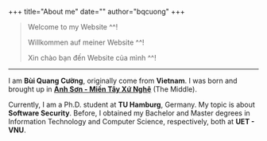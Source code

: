 +++
title="About me"
date=""
author="bqcuong"
+++

> Welcome to my Website ^^!
> 
> Willkommen auf meiner Website ^^!
> 
> Xin chào bạn đến Website của mình ^^!

---

I am **Bùi Quang Cường**, originally come from **Vietnam**. I was born and brought up in **[Anh Sơn - ](https://www.youtube.com/watch?v=aEQ8Bn6TUdQ)[Miền Tây Xứ Nghệ](https://www.youtube.com/watch?v=gnRnloNXuHQ)** (The Middle).

Currently, I am a Ph.D. student at **TU Hamburg**, Germany. My topic is about **Software Security**. Before, I obtained my Bachelor and Master degrees in Information Technology and Computer Science, respectively, both at **UET - VNU**.
